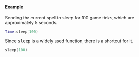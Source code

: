 #### Example
Sending the current spell to sleep for 100 game ticks, which are approximately 5 seconds.
```lua
Time.sleep(100)
```
Since <tt>sleep</tt> is a widely used function, there is a shortcut for it.
```lua
sleep(100)
```
